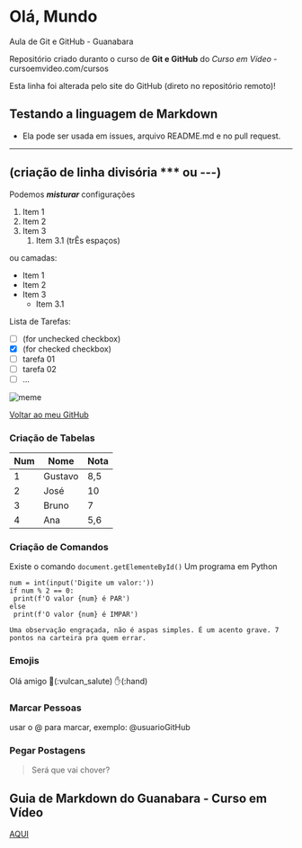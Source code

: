 # Olá, Mundo
 Aula de Git e GitHub - Guanabara

 Repositório criado duranto o curso de **Git e GitHub** do *Curso em Vídeo* - cursoemvideo.com/cursos

 Esta linha foi alterada pelo site do GitHub (direto no repositório remoto)!

## Testando a linguagem de Markdown
 * Ela pode ser usada em issues, arquivo README.md e no pull request.
 ***
 (criação de linha divisória *** ou ---)
 ---
 Podemos __*misturar*__ configurações
 1. Item 1
 2. Item 2
 3. Item 3
       1. Item 3.1 (trÊs espaços)

 ou camadas:
 * Item 1
 * Item 2
 * Item 3
      * Item 3.1
  
Lista de Tarefas:
- [ ] (for unchecked checkbox)
- [x] (for checked checkbox)
- [ ] tarefa 01
- [ ] tarefa 02
- [ ] ...

![meme](https://github.com/BrunoTohoru/Ola-Mundo/assets/98047636/7bb3401a-762f-4537-9057-778bd420b058)

[Voltar ao meu GitHub](https://github.com/BrunoTohoru)

### Criação de Tabelas
Num | Nome | Nota
---|---|---
1 | Gustavo | 8,5
2 | José | 10
3 | Bruno | 7
4 | Ana | 5,6

### Criação de Comandos
Existe o comando `document.getElementeById()`
Um programa em Python
```
num = int(input('Digite um valor:'))
if num % 2 == 0:
 print(f'O valor {num} é PAR')
else
 print(f'O valor {num} é IMPAR')
```
`Uma observação engraçada, não é aspas simples. É um acento grave. 7 pontos na carteira pra quem errar.`

### Emojis
Olá amigo 🖖(:vulcan_salute) ✋(:hand)

### Marcar Pessoas
usar o @ para marcar, exemplo: @usuarioGitHub

### Pegar Postagens
> Será que vai chover?

## Guia de Markdown do Guanabara - Curso em Vídeo
[AQUI](https://github.com/gustavoguanabara/git-github/blob/master/manuais-PDF/guia-markdown.pdf)
